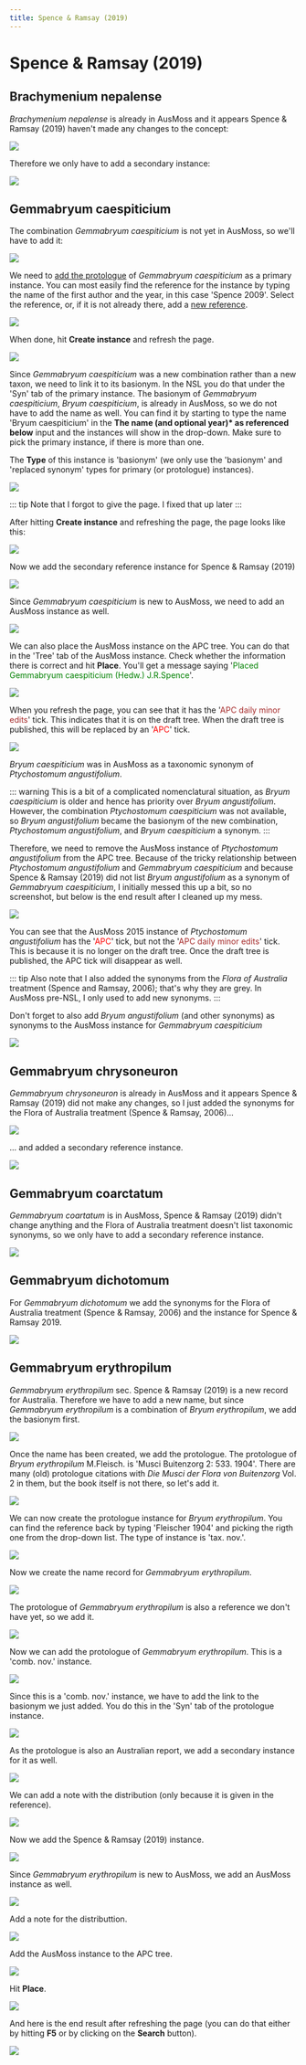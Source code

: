 ```yaml
---
title: Spence & Ramsay (2019)
---
```


# Spence & Ramsay (2019)

## Brachymenium nepalense

*Brachymenium nepalense* is already in AusMoss and it appears Spence & Ramsay (2019) haven't made any changes to the concept:

![](./assets/brachymenium-nepalense-1.png)

Therefore we only have to add a secondary instance:

![](./assets/brachymenium-nepalense-2.png)


## Gemmabryum caespiticium

The combination *Gemmabryum caespiticium* is not yet in AusMoss, so we'll have to add it:

![](./assets/gemmabryum-caespiticium-1.png)

We need to [add the protologue](/new-name/#add-protologue) of *Gemmabryum caespiticium* as a primary instance. You can most easily find the reference for the instance by typing the name of the first author and the year, in this case 'Spence 2009'. Select the reference, or, if it is not already there, add a [new reference](/new-reference/).

![](./assets/gemmabryum-caespiticium-2.png)

When done, hit **Create instance** and refresh the page.

![](./assets/gemmabryum-caespiticium-3.png)

Since *Gemmabryum caespiticium* was a new combination rather than a new taxon, we need to link it to its basionym. In the NSL you do that under the 'Syn' tab of the primary instance. The basionym of *Gemmabryum caespiticium*, *Bryum caespiticium*, is already in AusMoss, so we do not have to add the name as well. You can find it by starting to type the name 'Bryum caespiticium' in the **The name (and optional year)&ast; as referenced below** input and the instances will show in the drop-down. Make sure to pick the primary instance, if there is more than one.

The **Type** of this instance is 'basionym' (we only use the 'basionym' and 'replaced synonym' types for primary (or protologue) instances).

![](./assets/gemmabryum-caespiticium-4.png)


::: tip
Note that I forgot to give the page. I fixed that up later
:::

After hitting **Create instance** and refreshing the page, the page looks like this:

![](./assets/gemmabryum-caespiticium-5.png)

Now we add the secondary reference instance for Spence & Ramsay (2019)

![](./assets/gemmabryum-caespiticium-6.png)

Since *Gemmabryum caespiticium* is new to AusMoss, we need to add an AusMoss instance as well.

![](./assets/gemmabryum-caespiticium-7.png)

We can also place the AusMoss instance on the APC tree. You can do that in the 'Tree' tab of the AusMoss instance. Check whether the information there is correct and hit **Place**. You'll get a message saying '<span style="color:green;">Placed Gemmabryum caespiticium (Hedw.) J.R.Spence</span>'.

![](./assets/gemmabryum-caespiticium-8.png)

When you refresh the page, you can see that it  has the '<span style="color:brown;">APC daily minor edits</span>' tick. This indicates that it is on the draft tree. When the draft tree is published, this will be replaced by an '<span style="color:red">APC</span>' tick.

![](./assets/gemmabryum-caespiticium-9.png)

*Bryum caespiticium* was in AusMoss as a taxonomic synonym of *Ptychostomum angustifolium*.

::: warning
This is a bit of a complicated nomenclatural situation, as *Bryum caespiticium* is older and hence has priority over *Bryum angustifolium*. However, the combination *Ptychostomum caespiticium* was not available, so *Bryum angustifolium* became the basionym of the new combination, *Ptychostomum angustifolium*, and *Bryum caespiticium* a synonym.
:::

Therefore, we need to remove the AusMoss instance of *Ptychostomum angustifolium* from the APC tree. Because of the tricky relationship between *Ptychostomum angustifolium* and *Gemmabryum caespiticium* and because Spence & Ramsay (2019) did not list *Bryum angustifolium* as a synonym of *Gemmabryum caespiticium*, I initially messed this up a bit, so no screenshot, but below is the end result after I cleaned up my mess.

![](./assets/gemmabryum-caespiticium-11.png)

You can see that the AusMoss 2015 instance of *Ptychostomum angustifolium* has the '<span style="color:red">APC</span>' tick, but not the '<span style="color:brown">APC daily minor edits</span>' tick. This is because it is no longer on the draft tree. Once the draft tree is published, the APC tick will disappear as well.

::: tip
Also note that I also added the synonyms from the *Flora of Australia* treatment (Spence and Ramsay, 2006); that's why they are grey. In AusMoss pre-NSL, I only used to add new synonyms.
:::

Don't forget to also add *Bryum angustifolium* (and other synonyms) as synonyms to the AusMoss instance for *Gemmabryum caespiticium*

![](./assets/gemmabryum-caespiticium-12.png)

## Gemmabryum chrysoneuron

*Gemmabryum chrysoneuron* is already in AusMoss and it appears Spence & Ramsay (2019) did not make any changes, so I just added the synonyms for the Flora of Australia treatment (Spence & Ramsay, 2006)...

![](./assets/gemmabryum-chrysoneuron-2.png)

... and added a secondary reference instance.

![](./assets/gemmabryum-chrysoneuron-3.png)

## Gemmabryum coarctatum

*Gemmabryum coartatum* is in AusMoss, Spence & Ramsay (2019) didn't change anything and the Flora of Australia treatment doesn't list taxonomic synonyms, so we only have to add a secondary reference instance.

![](./assets/gemmabryum-coarctatum-1.png)

## Gemmabryum dichotomum

For *Gemmabryum dichotomum* we add the synonyms for the Flora of Australia treatment (Spence & Ramsay, 2006) and the instance for Spence & Ramsay 2019.

![](./assets/gemmabryum-dichotomum-1.png)

## Gemmabryum erythropilum

*Gemmabryum erythropilum* sec. Spence & Ramsay (2019) is a new record for Australia. Therefore we have to add a new name, but since *Gemmabryum erythropilum* is a combination of *Bryum erythropilum*, we add the basionym first.

![](./assets/gemmabryum-erythropilum-1.png)

Once the name has been created, we add the protologue. The protologue of *Bryum erythropilum* M.Fleisch. is 'Musci Buitenzorg 2: 533. 1904'. There are many (old) protologue citations with *Die Musci der Flora von Buitenzorg* Vol. 2 in them, but the book itself is not there, so let's add it.

![](./assets/gemmabryum-erythropilum-2.png)

We can now create the protologue instance for *Bryum erythropilum*. You can find the reference back by typing 'Fleischer 1904' and picking the rigth one from the drop-down list. The type of instance is 'tax. nov.'.

![](./assets/gemmabryum-erythropilum-3.png)

Now we create the name record for *Gemmabryum erythropilum*.

![](./assets/gemmabryum-erythropilum-4.png)

The protologue of *Gemmabryum erythropilum* is also a reference we don't have yet, so we add it.

![](./assets/gemmabryum-erythropilum-5.png)

Now we can add the protologue of *Gemmabryum erythropilum*. This is a 'comb. nov.' instance.

![](./assets/gemmabryum-erythropilum-6.png)

Since this is a 'comb. nov.' instance, we have to add the link to the basionym we just added. You do this in the 'Syn' tab of the protologue instance.

![](./assets/gemmabryum-erythropilum-7.png)

As the protologue is also an Australian report, we add a secondary  instance for it as well.

![](./assets/gemmabryum-erythropilum-8.png)

We can add a note with the distribution (only because it is given in the reference).

![](./assets/gemmabryum-erythropilum-9.png)

Now we add the Spence & Ramsay (2019) instance.

![](./assets/gemmabryum-erythropilum-10.png)

Since *Gemmabryum erythropilum* is new to AusMoss, we add an AusMoss instance as well.

![](./assets/gemmabryum-erythropilum-11.png)

Add a note for the distributtion.

![](./assets/gemmabryum-erythropilum-12.png)

Add the AusMoss instance to the APC tree.

![](./assets/gemmabryum-erythropilum-13.png)

Hit **Place**.

![](./assets/gemmabryum-erythropilum-14.png)

And here is the end result after refreshing the page (you can do that either by hitting **F5** or by clicking on the **Search** button).

![](./assets/gemmabryum-erythropilum-15.png)